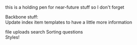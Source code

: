 this is a holding pen for near-future stuff so I don't forget

Backbone stuff:  
  Update index item templates to have a little more information

  file uploads
  search
  Sorting questions  
  Styles!
